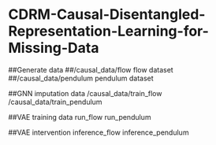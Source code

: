 # CDRM-Causal-Disentangled-Representation-Learning-for-Missing-Data
##Generate data
##/causal_data/flow      flow dataset
##/causal_data/pendulum  pendulum dataset

##GNN imputation data
/causal_data/train_flow
/causal_data/train_pendulum

##VAE training data
run_flow
run_pendulum

##VAE intervention
inference_flow
inference_pendulum
